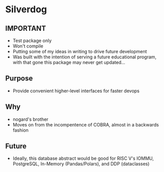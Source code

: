 # Silverdog

## IMPORTANT
- Test package only
- Won't compile
- Putting some of my ideas in writing to drive future development
- Was built with the intention of serving a future educational program, with that gone this package may never get updated...

## Purpose
- Provide convenient higher-level interfaces for faster devops

## Why
- nogard's brother
- Moves on from the incompentence of COBRA, almost in a backwards fashion

## Future
- Ideally, this database abstract would be good for RISC V's IOMMU, PostgreSQL, In-Memory (Pandas/Polars), and DDP (dataclasses) 
